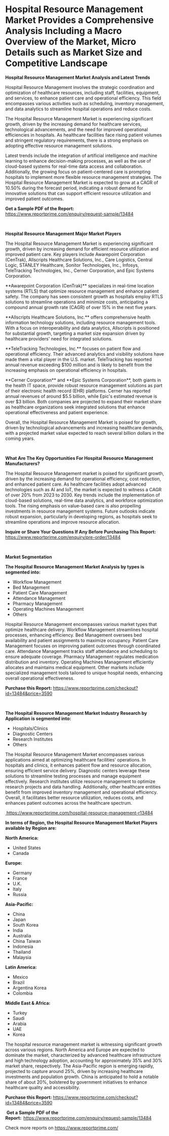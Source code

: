 <p><h1>Hospital Resource Management Market Provides a Comprehensive Analysis Including a Macro Overview of the Market, Micro Details such as Market Size and Competitive Landscape</h1></p><p><strong>Hospital Resource Management Market Analysis and Latest Trends</strong></p>
<p><p>Hospital Resource Management involves the strategic coordination and optimization of healthcare resources, including staff, facilities, equipment, and services, to enhance patient care and operational efficiency. This field encompasses various activities such as scheduling, inventory management, and data analytics to streamline hospital operations and reduce costs.</p><p>The Hospital Resource Management Market is experiencing significant growth, driven by the increasing demand for healthcare services, technological advancements, and the need for improved operational efficiencies in hospitals. As healthcare facilities face rising patient volumes and stringent regulatory requirements, there is a strong emphasis on adopting effective resource management solutions. </p><p>Latest trends include the integration of artificial intelligence and machine learning to enhance decision-making processes, as well as the use of cloud-based systems for real-time data access and collaboration. Additionally, the growing focus on patient-centered care is prompting hospitals to implement more flexible resource management strategies. The Hospital Resource Management Market is expected to grow at a CAGR of 10.50% during the forecast period, indicating a robust demand for innovative solutions that can support efficient resource utilization and improved patient outcomes.</p></p>
<p><strong>Get a Sample PDF of the Report:&nbsp;</strong> <a href="https://www.reportprime.com/enquiry/request-sample/13484?utm_campaign=2538&utm_medium=2&utm_source=Github&utm_content=ia&utm_term=20032025&utm_id=hospital-resource-management">https://www.reportprime.com/enquiry/request-sample/13484</a></p>
<p>&nbsp;</p>
<p><strong>Hospital Resource Management Major Market Players</strong></p>
<p><p>The Hospital Resource Management Market is experiencing significant growth, driven by increasing demand for efficient resource utilization and improved patient care. Key players include Awarepoint Corporation (CenTrak), Allscripts Healthcare Solutions, Inc., Care Logistics, Central Logic, STANLEY Healthcare, Sonitor Technologies, Inc., Infosys, TeleTracking Technologies, Inc., Cerner Corporation, and Epic Systems Corporation.</p><p>**Awarepoint Corporation (CenTrak)** specializes in real-time location systems (RTLS) that optimize resource management and enhance patient safety. The company has seen consistent growth as hospitals employ RTLS solutions to streamline operations and minimize costs, anticipating a compound annual growth rate (CAGR) of over 15% in the next five years.</p><p>**Allscripts Healthcare Solutions, Inc.** offers comprehensive health information technology solutions, including resource management tools. With a focus on interoperability and data analytics, Allscripts is positioned for substantial growth, targeting a market size expansion driven by healthcare providers' need for integrated solutions.</p><p>**TeleTracking Technologies, Inc.** focuses on patient flow and operational efficiency. Their advanced analytics and visibility solutions have made them a vital player in the U.S. market. TeleTracking has reported annual revenue exceeding $100 million and is likely to benefit from the increasing emphasis on operational efficiency in hospitals.</p><p>**Cerner Corporation** and **Epic Systems Corporation**, both giants in the health IT space, provide robust resource management solutions as part of their electronic health record (EHR) platforms. Cerner has reported annual revenues of around $5.5 billion, while Epic's estimated revenue is over $3 billion. Both companies are projected to expand their market share as healthcare organizations seek integrated solutions that enhance operational effectiveness and patient experience.</p><p>Overall, the Hospital Resource Management Market is poised for growth, driven by technological advancements and increasing healthcare demands, with a projected market value expected to reach several billion dollars in the coming years.</p></p>
<p>&nbsp;</p>
<p><strong>What Are The Key Opportunities For Hospital Resource Management Manufacturers?</strong></p>
<p><p>The Hospital Resource Management market is poised for significant growth, driven by the increasing demand for operational efficiency, cost reduction, and enhanced patient care. As healthcare facilities adopt advanced technologies such as AI and IoT, the market is expected to witness a CAGR of over 20% from 2023 to 2030. Key trends include the implementation of cloud-based solutions, real-time data analytics, and workforce optimization tools. The rising emphasis on value-based care is also propelling investments in resource management systems. Future outlooks indicate robust expansion, particularly in developing regions, as hospitals seek to streamline operations and improve resource allocation.</p></p>
<p><strong>Inquire or Share Your Questions If Any Before Purchasing This Report:</strong> <a href="https://www.reportprime.com/enquiry/pre-order/13484?utm_campaign=2538&utm_medium=2&utm_source=Github&utm_content=ia&utm_term=20032025&utm_id=hospital-resource-management">https://www.reportprime.com/enquiry/pre-order/13484</a></p>
<p>&nbsp;</p>
<p><strong>Market Segmentation</strong></p>
<p><strong>The Hospital Resource Management Market Analysis by types is segmented into:</strong></p>
<p><ul><li>Workflow Management</li><li>Bed Management</li><li>Patient Care Management</li><li>Attendance Management</li><li>Pharmacy Management</li><li>Operating Machines Management</li><li>Others</li></ul></p>
<p><p>Hospital Resource Management encompasses various market types that optimize healthcare delivery. Workflow Management streamlines hospital processes, enhancing efficiency. Bed Management oversees bed availability and patient assignments to maximize occupancy. Patient Care Management focuses on improving patient outcomes through coordinated care. Attendance Management tracks staff attendance and scheduling to ensure adequate coverage. Pharmacy Management regulates medication distribution and inventory. Operating Machines Management efficiently allocates and maintains medical equipment. Other markets include specialized management tools tailored to unique hospital needs, enhancing overall operational effectiveness.</p></p>
<p><strong>Purchase this Report:&nbsp;</strong><a href="https://www.reportprime.com/checkout?id=13484&price=3590&utm_campaign=2538&utm_medium=2&utm_source=Github&utm_content=ia&utm_term=20032025&utm_id=hospital-resource-management">https://www.reportprime.com/checkout?id=13484&price=3590</a></p>
<p>&nbsp;</p>
<p><strong>The Hospital Resource Management Market Industry Research by Application is segmented into:</strong></p>
<p><ul><li>Hospitals/Clinics</li><li>Diagnostic Centers</li><li>Research Institutes</li><li>Others</li></ul></p>
<p><p>The Hospital Resource Management Market encompasses various applications aimed at optimizing healthcare facilities' operations. In hospitals and clinics, it enhances patient flow and resource allocation, ensuring efficient service delivery. Diagnostic centers leverage these solutions to streamline testing processes and manage equipment effectively. Research institutes utilize resource management to optimize research projects and data handling. Additionally, other healthcare entities benefit from improved inventory management and operational efficiency. Overall, it facilitates better resource utilization, reduces costs, and enhances patient outcomes across the healthcare spectrum.</p></p>
<p><a href="https://www.reportprime.com/hospital-resource-management-r13484?utm_campaign=2538&utm_medium=2&utm_source=Github&utm_content=ia&utm_term=20032025&utm_id=hospital-resource-management">&nbsp;https://www.reportprime.com/hospital-resource-management-r13484</a></p>
<p><strong>In terms of Region, the Hospital Resource Management Market Players available by Region are:</strong></p>
<p>
    <p> <strong> North America: </strong>
        <ul>
            <li>United States</li>
            <li>Canada</li>
        </ul>
        </p> 
    <p> <strong> Europe: </strong>
        <ul>
            <li>Germany</li>
            <li>France</li>
            <li>U.K.</li>
            <li>Italy</li>
            <li>Russia</li>
        </ul>
        </p> 
    <p> <strong> Asia-Pacific: </strong>
        <ul>
            <li>China</li>
            <li>Japan</li>
            <li>South Korea</li>
            <li>India</li>
            <li>Australia</li>
            <li>China Taiwan</li>
            <li>Indonesia</li>
            <li>Thailand</li>
            <li>Malaysia</li>
        </ul>
        </p> 
    <p> <strong> Latin America: </strong>
        <ul>
            <li>Mexico</li>
            <li>Brazil</li>
            <li>Argentina Korea</li>
            <li>Colombia</li>
        </ul>
        </p> 
    <p> <strong> Middle East & Africa: </strong>
        <ul>
            <li>Turkey</li>
            <li>Saudi</li>
            <li>Arabia</li>
            <li>UAE</li>
            <li>Korea</li>
        </ul>
    </p>
    </p>
<p><p>The hospital resource management market is witnessing significant growth across various regions. North America and Europe are expected to dominate the market, characterized by advanced healthcare infrastructure and high technology adoption, accounting for approximately 35% and 30% market share, respectively. The Asia-Pacific region is emerging rapidly, projected to capture around 25%, driven by increasing healthcare investments and population growth. China is anticipated to hold a notable share of about 20%, bolstered by government initiatives to enhance healthcare quality and accessibility.</p></p>
<p><strong>Purchase this Report: </strong><a href="https://www.reportprime.com/checkout?id=13484&price=3590&utm_campaign=2538&utm_medium=2&utm_source=Github&utm_content=ia&utm_term=20032025&utm_id=hospital-resource-management">https://www.reportprime.com/checkout?id=13484&price=3590</a></p>
<p>&nbsp;<strong>Get a Sample PDF of the Report:&nbsp;&nbsp;</strong><a href="https://www.reportprime.com/enquiry/request-sample/13484?utm_campaign=2538&utm_medium=2&utm_source=Github&utm_content=ia&utm_term=20032025&utm_id=hospital-resource-management">https://www.reportprime.com/enquiry/request-sample/13484</a></p>
<p><strong></strong></p>
<p>Check more reports on <a href="https://www.reportprime.com/?utm_campaign=2538&utm_medium=2&utm_source=Github&utm_content=ia&utm_term=20032025&utm_id=hospital-resource-management">https://www.reportprime.com/</a></p>